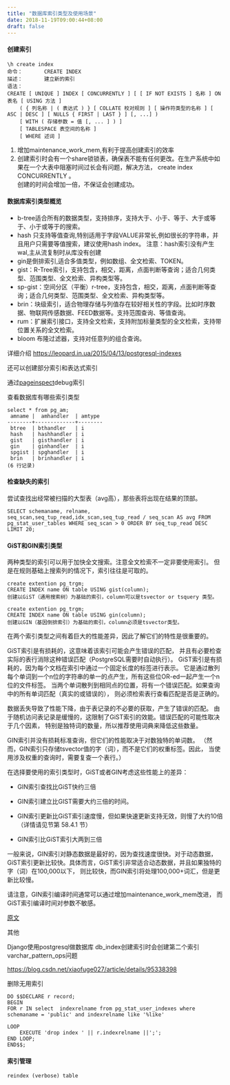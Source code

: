 ```yaml
---
title: "数据库索引类型及使用场景"
date: 2018-11-19T09:00:44+08:00
draft: false
---
```


#### 创建索引

```
\h create index
命令：       CREATE INDEX
描述：       建立新的索引
语法：
CREATE [ UNIQUE ] INDEX [ CONCURRENTLY ] [ [ IF NOT EXISTS ] 名称 ] ON 表名 [ USING 方法 ]
    ( { 列名称 | ( 表达式 ) } [ COLLATE 校对规则 ] [ 操作符类型的名称 ] [ ASC | DESC ] [ NULLS { FIRST | LAST } ] [, ...] )
    [ WITH ( 存储参数 = 值 [, ... ] ) ]
    [ TABLESPACE 表空间的名称 ]
    [ WHERE 述词 ]
```

1. 增加maintenance_work_mem,有利于提高创建索引的效率
2. 创建索引时会有一个share锁锁表，确保表不能有任何更改。在生产系统中如果在一个大表中阻塞时间过长会有问题，解决方法， create index CONCURRENTLY 。  
   创建的时间会增加一倍，不保证会创建成功。


#### 数据库索引类型概览

- b-tree适合所有的数据类型，支持排序，支持大于、小于、等于、大于或等于、小于或等于的搜索。
- hash 只支持等值查询,特别适用于字段VALUE非常长,例如很长的字符串，并且用户只需要等值搜索，建议使用hash index。 注意：hash索引没有产生wal,主从流复制时从库没有创建 
- gin是倒排索引,适合多值类型，例如数组、全文检索、TOKEN。  
- gist：R-Tree索引，支持包含，相交，距离，点面判断等查询；适合几何类型、范围类型、全文检索、异构类型等。 
- sp-gist：空间分区（平衡）r-tree，支持包含，相交，距离，点面判断等查询；适合几何类型、范围类型、全文检索、异构类型等。 
- brin：块级索引，适合物理存储与列值存在较好相关性的字段。比如时序数据、物联网传感数据、FEED数据等。支持范围查询、等值查询。  
- rum：扩展索引接口，支持全文检索，支持附加标量类型的全文检索，支持带位置关系的全文检索。  
- bloom 布隆过滤器，支持对任意列的组合查询。

详细介绍 https://leopard.in.ua/2015/04/13/postgresql-indexes   

还可以创建部分索引和表达式索引

通过[pageinspect](https://www.postgresql.org/docs/10/pageinspect.html)debug索引

查看数据库有哪些索引类型
```
select * from pg_am;
 amname |  amhandler  | amtype 
--------+-------------+--------
 btree  | bthandler   | i
 hash   | hashhandler | i
 gist   | gisthandler | i
 gin    | ginhandler  | i
 spgist | spghandler  | i
 brin   | brinhandler | i
(6 行记录)

```

#### 检查缺失的索引

尝试查找出经常被扫描的大型表（avg高），那些表将出现在结果的顶部。

```
SELECT schemaname, relname, seq_scan,seq_tup_read,idx_scan,seq_tup_read / seq_scan AS avg FROM pg_stat_user_tables WHERE seq_scan > 0 ORDER BY seq_tup_read DESC LIMIT 20;
```

#### GiST和GIN索引类型

两种类型的索引可以用于加快全文搜索。注意全文检索不一定非要使用索引。 但是在规则基础上搜索列的情况下，索引往往是可取的。
```
create extention pg_trgm;
CREATE INDEX name ON table USING gist(column);
创建以GiST（通用搜索树）为基础的索引，column可以是tsvector or tsquery 类型。
```
```
create extention pg_trgm; 
CREATE INDEX name ON table USING gin(column);
创建以GIN（基因倒排索引）为基础的索引，column必须是tsvector类型。
```
在两个索引类型之间有着巨大的性能差异，因此了解它们的特性是很重要的。

GiST索引是有损耗的，这意味着该索引可能会产生错误的匹配， 并且有必要检查实际的表行消除这种错误匹配（PostgreSQL需要时自动执行）。 GiST索引是有损耗的，因为每个文档在索引中通过一个固定长度的标签进行表示。 它是通过散列每个单词到一个n位的字符串的单一的点产生，所有这些位OR-ed一起产生一个n位的文件标签。 当两个单词散列到相同点的位置，将有一个错误匹配。如果查询中的所有单词匹配（真实的或错误的）， 则必须检索表行查看匹配是否是正确的。

数据丢失导致了性能下降，由于表记录的不必要的获取，产生了错误的匹配。 由于随机访问表记录是缓慢的，这限制了GiST索引的效能。错误匹配的可能性取决于几个因素， 特别是独特词的数量，所以推荐使用词典来降低这些数量。

GIN索引并没有损耗标准查询，但它们的性能取决于对数独特的单词数。 （然而，GIN索引只存储tsvector值的字（词），而不是它们的权重标签。因此， 当使用涉及权重的查询时，需要复查一个表行。）

在选择要使用的索引类型时，GiST或者GIN考虑这些性能上的差异：

- GIN索引查找比GiST快约三倍

- GIN索引建立比GIST需要大约三倍的时间。

- GIN索引更新比GiST索引速度慢，但如果快速更新支持无效，则慢了大约10倍（详情请见节第 58.4.1 节）

- GIN索引比GiST索引大两到三倍

一般来说，GIN索引对静态数据是最好的，因为查找速度很快。对于动态数据， GiST索引更新比较快。具体而言，GiST索引非常适合动态数据，并且如果独特的字（词）在100,000以下， 则比较快，而GIN索引将处理100,000+词汇，但是更新比较慢。

请注意，GIN索引编译时间通常可以通过增加maintenance_work_mem改进， 而GiST索引编译时间对参数不敏感。 


[原文](http://www.postgres.cn/docs/9.4/textsearch-indexes.html)

其他

Django使用postgresql做数据库 db_index创建索引时会创建第二个索引varchar_pattern_ops问题

https://blog.csdn.net/xiaofuge027/article/details/95338398

删除无用索引

```
DO $$DECLARE r record;
BEGIN
FOR r IN select  indexrelname from pg_stat_user_indexes where schemaname = 'public' and indexrelname like '%like'

LOOP
    EXECUTE 'drop index ' || r.indexrelname ||';';
END LOOP;
END$$;
```

#### 索引管理

```
reindex (verbose) table 
```
